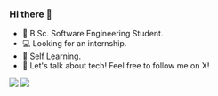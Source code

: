 ### Hi there 👋
- 🔭 B.Sc. Software Engineering Student.
- 💻 Looking for an internship.
- 🌱 Self Learning.
- 💬 Let's talk about tech! Feel free to follow me on X!
<img src="https://github-readme-streak-stats.herokuapp.com/?user=oshriv65&theme=tokyonight"/>
<img src="https://github-readme-stats.vercel.app/api/top-langs/?username=oshriv65">
